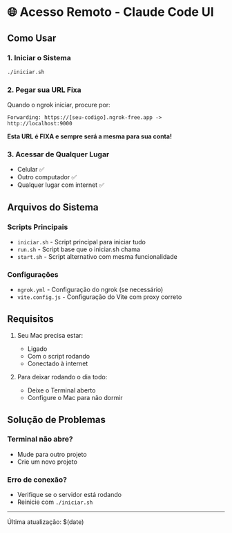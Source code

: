 # 🌐 Acesso Remoto - Claude Code UI

## Como Usar

### 1. Iniciar o Sistema
```bash
./iniciar.sh
```

### 2. Pegar sua URL Fixa
Quando o ngrok iniciar, procure por:
```
Forwarding: https://[seu-codigo].ngrok-free.app -> http://localhost:9000
```

**Esta URL é FIXA e sempre será a mesma para sua conta!**

### 3. Acessar de Qualquer Lugar
- Celular ✅
- Outro computador ✅
- Qualquer lugar com internet ✅

## Arquivos do Sistema

### Scripts Principais
- `iniciar.sh` - Script principal para iniciar tudo
- `run.sh` - Script base que o iniciar.sh chama
- `start.sh` - Script alternativo com mesma funcionalidade

### Configurações
- `ngrok.yml` - Configuração do ngrok (se necessário)
- `vite.config.js` - Configuração do Vite com proxy correto

## Requisitos

1. Seu Mac precisa estar:
   - Ligado
   - Com o script rodando
   - Conectado à internet

2. Para deixar rodando o dia todo:
   - Deixe o Terminal aberto
   - Configure o Mac para não dormir

## Solução de Problemas

### Terminal não abre?
- Mude para outro projeto
- Crie um novo projeto

### Erro de conexão?
- Verifique se o servidor está rodando
- Reinicie com `./iniciar.sh`

---
Última atualização: $(date)
